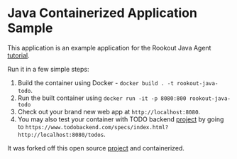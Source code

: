 # Java Containerized Application Sample

This application is an example application for the Rookout Java Agent [tutorial](https://docs.rookout.com/docs/java-container-tutorial/).

Run it in a few simple steps:
1. Build the container using Docker - `docker build . -t rookout-java-todo`.
2. Run the built container using `docker run -it -p 8080:800 rookout-java-todo`
3. Check out your brand new web app at `http://localhost:8080`.
4. You may also test your container with TODO backend [project](https://todobackend.com/) by going to `https://www.todobackend.com/specs/index.html?http://localhost:8080/todos`.

It was forked off this open source [project](https://github.com/jcsantosbr/todo-backend-springboot2-java12) and containerized.
